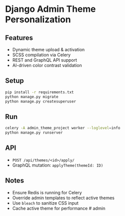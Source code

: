 # Django Admin Theme Personalization

## Features
- Dynamic theme upload & activation
- SCSS compilation via Celery
- REST and GraphQL API support
- AI-driven color contrast validation

## Setup
```bash
pip install -r requirements.txt
python manage.py migrate
python manage.py createsuperuser
```

## Run
```bash
celery -A admin_theme_project worker --loglevel=info
python manage.py runserver
```

## API
- `POST /api/themes/<id>/apply/`
- GraphQL mutation: `applyTheme(themeId: ID)`

## Notes
- Ensure Redis is running for Celery
- Override admin templates to reflect active themes
- Use `bleach` to sanitize CSS input
- Cache active theme for performance
#   a d m i n  
 